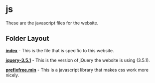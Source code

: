 # js

These are the javascript files for the website.

## Folder Layout

[**index**](index.js) - This is the file that is specific to this website.

[**jquery-3.5.1**](jquery-3.5.1.js) - This is the version of jQuery the website is using (3.5.1).

[**prefixfree.min**](prefixfree.min.js) - This is a javascript library that makes css work more nicely.
